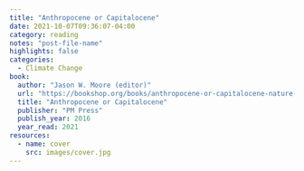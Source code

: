 ```yaml
---
title: "Anthropocene or Capitalocene"
date: 2021-10-07T09:36:07-04:00
category: reading
notes: "post-file-name"
highlights: false
categories:
  - Climate Change
book:
  author: "Jason W. Moore (editor)"
  url: "https://bookshop.org/books/anthropocene-or-capitalocene-nature-history-and-the-crisis-of-capitalism/9781629631486"
  title: "Anthropocene or Capitalocene"
  publisher: "PM Press"
  publish_year: 2016
  year_read: 2021
resources:
  - name: cover
    src: images/cover.jpg
---
```


